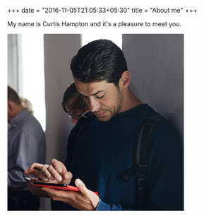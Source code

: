 +++
date = "2016-11-05T21:05:33+05:30"
title = "About me"
+++

My name is Curtis Hampton and it's a pleasure to meet you.

![This is me][1]

[1]: /img/about.jpg
